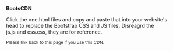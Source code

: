 <b>BootsCDN</b>
<p>Click the one.html files and copy and paste that into your website's<br> head to replace the Bootstrap CSS and JS files. Disreagrd the <br> js.js and css.css, they are for reference.</p>

<sub>Please link back to this page if you use this CDN.</sub>
